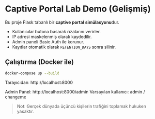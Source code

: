 # Captive Portal Lab Demo (Gelişmiş)

Bu proje Flask tabanlı bir **captive portal simülasyonu**dur.
- Kullanıcılar butona basarak rızalarını verirler.
- IP adresi maskelenmiş olarak kaydedilir.
- Admin paneli Basic Auth ile korunur.
- Kayıtlar otomatik olarak `RETENTION_DAYS` sonra silinir.

## Çalıştırma (Docker ile)
```bash
docker-compose up --build
```

Tarayıcıdan: http://localhost:8000

Admin Panel: http://localhost:8000/admin
Varsayılan kullanıcı: admin / changeme

> Not: Gerçek dünyada üçüncü kişilerin trafiğini toplamak hukuken yasaktır.
